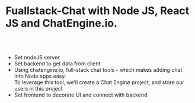 # Fuallstack-Chat with Node JS, React JS and ChatEngine.io.
<br><br>
- Set nodeJS server
  <br>
- Set backend to get data from client
  <br>
- Using chatengine.io, full-stack chat tools - which makes adding chat into Node apps easy.
  <br>
To leverage this tool, we’ll create a Chat Engine project, and store our users in this project
  <br>
- Set frontend to decorate UI and connect with backend

